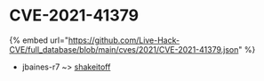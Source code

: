 # CVE-2021-41379
{% embed url="https://github.com/Live-Hack-CVE/full_database/blob/main/cves/2021/CVE-2021-41379.json" %}

* jbaines-r7 ~> [shakeitoff](https://www.alice-snow.ru/2021/database/cve-2021-41379/shakeitoff-jbaines-r7)
